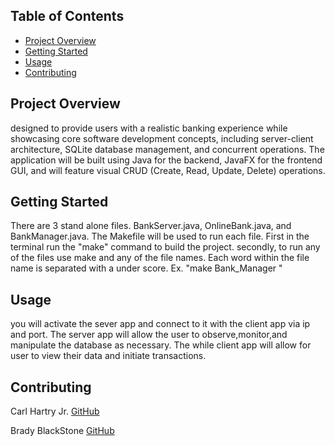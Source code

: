 ## Table of Contents
- [Project Overview](#project-overview)
- [Getting Started](#Getting-Started)
- [Usage](#usage)
- [Contributing](#contributing)
## Project Overview
designed to provide users with a realistic banking experience while showcasing core software
development concepts, including server-client architecture, SQLite database management, and
concurrent operations. The application will be built using Java for the backend, JavaFX for the
frontend GUI, and will feature visual CRUD (Create, Read, Update, Delete) operations.
## Getting Started
 There are 3 stand alone files. BankServer.java, OnlineBank.java, and BankManager.java.
 The Makefile will be used to run each file. First in the terminal run the "make" command to build the project. secondly, to run any of the files use make and any of the file names. Each word within the file name is separated with a under score. Ex. "make Bank_Manager "

## Usage
you will activate the sever app and connect to it with the client app via ip and port. The server app will allow the user to observe,monitor,and manipulate the database as necessary. The while client app will allow for user to view their data and initiate transactions. 
## Contributing
Carl Hartry Jr.
[GitHub](https://github.com/CHartryJr)

Brady BlackStone
[GitHub]()
